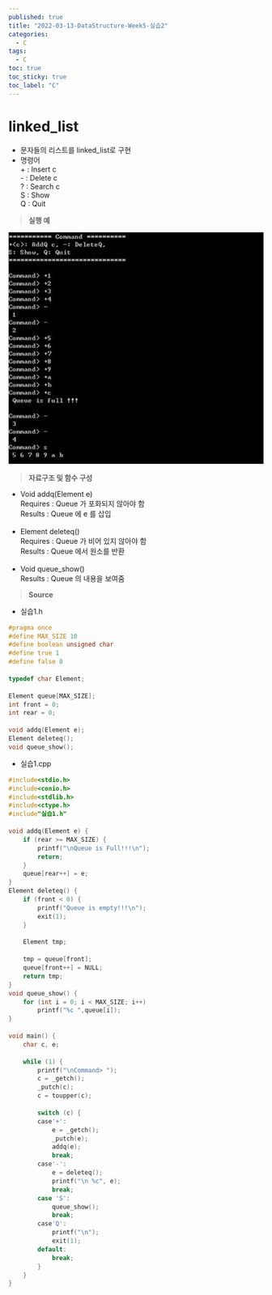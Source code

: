 ```yaml
---
published: true
title: "2022-03-13-DataStructure-Week5-실습2"
categories:
  - C
tags:
  - C
toc: true
toc_sticky: true
toc_label: "C"
---
```


# linked_list

- 문자들의 리스트를 linked_list로 구현
- 명령어  
  +<c> : Insert c  
  -<c> : Delete c  
  ?<c> : Search c  
  S : Show  
  Q : Quit

> **실행 예**

![image](https://github.com/222SeungHyun/222SeungHyun.github.io/blob/master/_images/%EC%9E%90%EB%A3%8C%EA%B5%AC%EC%A1%B0%EC%99%80%EC%8B%A4%EC%8A%B5-5%EC%9E%A5-%EC%8B%A4%EC%8A%B51-1.png?raw=true)

> **자료구조 및 함수 구성**

- Void addq(Element e)  
  Requires : Queue 가 포화되지 않아야 함  
  Results : Queue 에 e 를 삽입  
  <br>
- Element deleteq()  
  Requires : Queue 가 비어 있지 않아야 함  
  Results : Queue 에서 원소를 반환  
  <br>
- Void queue_show()  
  Results : Queue 의 내용을 보여줌

> **Source**

- 실습1.h

```C++
#pragma once
#define MAX_SIZE 10
#define boolean unsigned char
#define true 1
#define false 0

typedef char Element;

Element queue[MAX_SIZE];
int front = 0;
int rear = 0;

void addq(Element e);
Element deleteq();
void queue_show();
```

- 실습1.cpp

```C++
#include<stdio.h>
#include<conio.h>
#include<stdlib.h>
#include<ctype.h>
#include"실습1.h"

void addq(Element e) {
	if (rear >= MAX_SIZE) {
		printf("\nQueue is Full!!!\n");
		return;
	}
	queue[rear++] = e;
}
Element deleteq() {
	if (front < 0) {
		printf("Queue is empty!!!\n");
		exit(1);
	}

	Element tmp;

	tmp = queue[front];
	queue[front++] = NULL;
	return tmp;
}
void queue_show() {
	for (int i = 0; i < MAX_SIZE; i++)
		printf("%c ",queue[i]);
}

void main() {
	char c, e;

	while (1) {
		printf("\nCommand> ");
		c = _getch();
		_putch(c);
		c = toupper(c);

		switch (c) {
		case'+':
			e = _getch();
			_putch(e);
			addq(e);
			break;
		case'-':
			e = deleteq();
			printf("\n %c", e);
			break;
		case 'S':
			queue_show();
			break;
		case'Q':
			printf("\n");
			exit(1);
		default:
			break;
		}
	}
}
```
